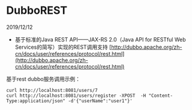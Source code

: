 # DubboREST
2019/12/12  
* 基于标准的Java REST API——JAX-RS 2.0（Java API for RESTful Web Services的简写）实现的REST调用支持 [http://dubbo.apache.org/zh-cn/docs/user/references/protocol/rest.html](http://dubbo.apache.org/zh-cn/docs/user/references/protocol/rest.html)  

基于rest dubbo服务调用示例：  
```
curl http://localhost:8081/users/7  
curl http://localhost:8081/users/register -XPOST  -H "Content-Type:application/json" -d'{"userName":"user1"}'  
```